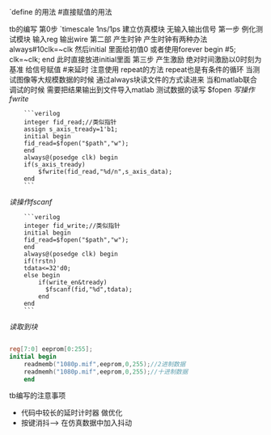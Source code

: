`define 的用法 #直接赋值的用法

tb的编写 
第0步 `timescale 1ns/1ps 建立仿真模块 无输入输出信号
第一步 例化测试模块 输入reg 输出wire
第二部 产生时钟
    产生时钟有两种办法 always#10clk=~clk 然后initial 里面给初值0
    或者使用forever begin #5; clk=~clk; end 此时直接放进initial里面
第三步 产生激励 绝对时间激励以0时刻为基准 给信号赋值 #来延时
    注意使用 repeat的方法 repeat也是有条件的循环
    当测试图像等大规模数据的时候 通过always块读文件的方式读进来
    当和matlab联合调试的时候 需要把结果输出到文件导入matlab
        测试数据的读写 $fopen
        *写操作fwrite*

        ```verilog
        integer fid_read;//类似指针
        assign s_axis_tready=1'b1;
        initial begin
        fid_read=$fopen("$path","w");
        end
        always@(posedge clk) begin
        if(s_axis_tready)
            $fwrite(fid_read,"%d/n",s_axis_data);
        end    
        ```
*读操作fscanf*

        ```verilog
        integer fid_write;//类似指针
        initial begin
        fid_read=$fopen("$path","w");
        end
        always@(posedge clk) begin
        if(!rstn)
        tdata<=32'd0;
        else begin
            if(write_en&tready)
              $fscanf(fid,"%d",tdata);
            end    
        end
        ```
*读取到块*
```verilog

reg[7:0] eeprom[0:255];
initial begin 
    readmemb("1080p.mif",eeprom,0,255);//2进制数据
    readmemh("1080p.mif",eeprom,0,255);//十进制数据
    end
```


tb编写的注意事项
- 代码中较长的延时计时器 做优化
- 按键消抖--> 在仿真数据中加入抖动
